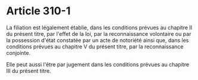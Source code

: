 # Article 310-1

La filiation est légalement établie, dans les conditions prévues au chapitre II du présent titre, par l'effet de la loi, par la reconnaissance volontaire ou par la possession d'état constatée par un acte de notoriété ainsi que, dans les conditions prévues au chapitre V du présent titre, par la reconnaissance conjointe.

Elle peut aussi l'être par jugement dans les conditions prévues au chapitre III du présent titre.
